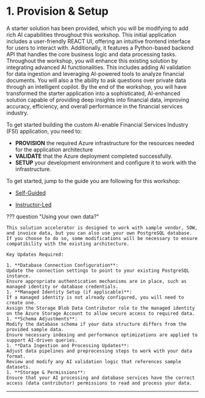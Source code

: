 # 1. Provision & Setup

A starter solution has been provided, which you will be modifying to add rich AI capabilities throughout this workshop. This initial application includes a user-friendly REACT UI, offering an intuitive frontend interface for users to interact with. Additionally, it features a Python-based backend API that handles the core business logic and data processing tasks. Throughout the workshop, you will enhance this existing solution by integrating advanced AI functionalities. This includes adding AI validation for data ingestion and leveraging AI-powered tools to analyze financial documents. You will also a the ability to ask questions over private data through an intelligent copilot. By the end of the workshop, you will have transformed the starter application into a sophisticated, AI-enhanced solution capable of providing deep insights into financial data, improving accuracy, efficiency, and overall performance in the financial services industry.

To get started building the custom AI-enable Financial Services Industry (FSI) application, you need to:

- **PROVISION** the required Azure infrastructure for the resources needed for the application architecture
- **VALIDATE** that the Azure deployment completed successfully.
- **SETUP** your development environment and configure it to work with the infrastructure.

To get started, jump to the guide you are following for this workshop:

- [Self-Guided](../2-Provision-And-Deploy/01-Self-Guided.md)
- [Instructor-Led](../2-Provision-And-Deploy/02-Instructor-Led.md)

    <!-- !!! info "You will use a pre-provisioned VM from Skillable! [Jump ahead to the Instructor-Led section.](./04-Instructor-Led.md)" -->

??? question "Using your own data?"

    This solution accelerator is designed to work with sample vendor, SOW, and invoice data, but you can also use your own PostgreSQL database. If you choose to do so, some modifications will be necessary to ensure compatibility with the existing architecture.
    
    Key Updates Required:
    
    1. **Database Connection Configuration**:
    Update the connection settings to point to your existing PostgreSQL instance.
    Ensure appropriate authentication mechanisms are in place, such as managed identity or database credentials.
    1. **Managed Identity Setup (if applicable)**:
    If a managed identity is not already configured, you will need to create one.
    Assign the Storage Blob Data Contributor role to the managed identity on the Azure Storage Account to allow secure access to required data.
    1. **Schema Adjustments**:
    Modify the database schema if your data structure differs from the provided sample data.
    Ensure necessary indexing and performance optimizations are applied to support AI-driven queries.
    1. **Data Ingestion and Processing Updates**:
    Adjust data pipelines and preprocessing steps to work with your data format.
    Review and modify any AI validation logic that references sample datasets.
    1. **Storage & Permissions**:
    Ensure that your AI processing and database services have the correct access (data contributor) permissions to read and process your data.

---
